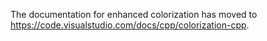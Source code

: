 The documentation for enhanced colorization has moved to https://code.visualstudio.com/docs/cpp/colorization-cpp.
